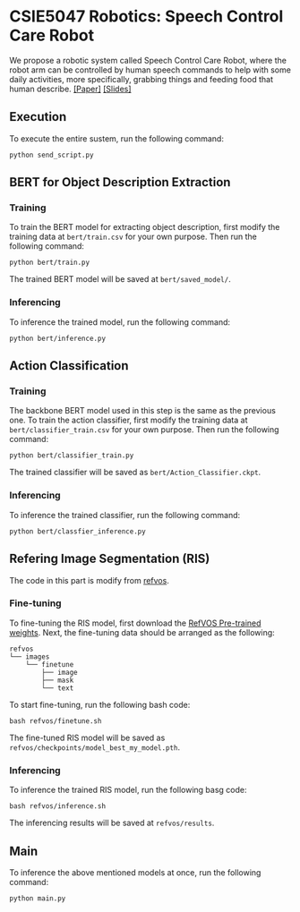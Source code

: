 # CSIE5047 Robotics: Speech Control Care Robot
We propose a robotic system called Speech Control Care Robot, where the robot arm can be controlled by human speech commands to help with some daily activities, more specifically, grabbing things and feeding food that human describe. [[Paper]](https://github.com/r09921135/robotics/blob/master/Team9_report.pdf) [[Slides]](https://github.com/r09921135/robotics/blob/master/Team9_slides.pdf)

## Execution
To execute the entire sustem, run the following command:
    
    python send_script.py

## BERT for Object Description Extraction
### Training
To train the BERT model for extracting object description, first modify the training data at `bert/train.csv` for your own purpose. Then run the following command:
    
    python bert/train.py

The trained BERT model will be saved at `bert/saved_model/`.

### Inferencing
To inference the trained model, run the following command:
    
    python bert/inference.py

## Action Classification
### Training
The backbone BERT model used in this step is the same as the previous one. To train the action classifier, first modify the training data at `bert/classifier_train.csv` for your own purpose. Then run the following command:
    
    python bert/classifier_train.py

The trained classifier will be saved as `bert/Action_Classifier.ckpt`.

### Inferencing
To inference the trained classifier, run the following command:
    
    python bert/classfier_inference.py

## Refering Image Segmentation (RIS)
The code in this part is modify from [refvos](https://github.com/miriambellver/refvos).
### Fine-tuning
To fine-tuning the RIS model, first download the [RefVOS Pre-trained weights](https://github.com/miriambellver/refvos). Next, the fine-tuning data should be arranged as the following:
```
refvos
└── images
    └── finetune
        ├── image
        ├── mask
        └── text
```
To start fine-tuning, run the following bash code:

    bash refvos/finetune.sh

The fine-tuned RIS model will be saved as `refvos/checkpoints/model_best_my_model.pth`.

### Inferencing
To inference the trained RIS model, run the following basg code:
    
    bash refvos/inference.sh
    
The inferencing results will be saved at `refvos/results`.

## Main
To inference the above mentioned models at once, run the following command:
    
    python main.py

    
    
